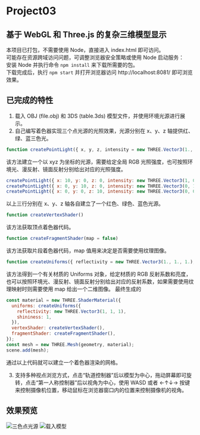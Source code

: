 # Project03

## 基于 WebGL 和 Three.js 的复杂三维模型显示

本项目已打包，不需要使用 Node，直接进入 index.html 即可访问。  
可能存在资源跨域访问问题，可调整浏览器安全策略或使用 Node 启动服务：  
安装 Node 并执行命令 `npm install` 来下载所需要的包。  
下载完成后，执行 `npm start` 并打开浏览器访问 http://localhost:8081/ 即可浏览效果。

## 已完成的特性

1. 载入 OBJ (file.obj) 和 3DS (table.3ds) 模型文件，并使用环境光源进行展示。
2. 自己编写着色器实现三个点光源的光照效果，光源分别在 x、y、z 轴提供红、绿、蓝三色光。

```javascript
function createPointLight({ x, y, z, intensity = new THREE.Vector3(1., 1., 1.), ambient = null, diffuse = null, specular = null })
```

该方法建立一个以 xyz 为坐标的光源，需要给定全局 RGB 光照强度，也可按照环境光、漫反射、镜面反射分别给出对应的光照强度。

```javascript
createPointLight({ x: 10, y: 0, z: 0, intensity: new THREE.Vector3(1, 0, 0) });
createPointLight({ x: 0, y: 10, z: 0, intensity: new THREE.Vector3(0, 1, 0) });
createPointLight({ x: 0, y: 0, z: 10, intensity: new THREE.Vector3(0, 0, 1) });
```

以上三行分别在 x、y、z 轴各自建立了一个红色、绿色、蓝色光源。

```javascript
function createVertexShader()
```

该方法获取顶点着色器代码。

```javascript
function createFragmentShader(map = false)
```

该方法获取片段着色器代码，map 值用来决定是否需要使用纹理图像。

```javascript
function createUniforms({ reflectivity = new THREE.Vector3(1., 1., 1.), ambient = null, diffuse = null, specular = null, shininess = 1, map = null })
```

该方法得到一个有关材质的 Uniforms 对象，给定材质的 RGB 反射系数和亮度，也可以按照环境光、漫反射、镜面反射分别给出对应的反射系数，如果需要使用纹理映射时则需要使用 map 给出一个二维图像。
最终生成的

```javascript
const material = new THREE.ShaderMaterial({
  uniforms: createUniforms({
    reflectivity: new THREE.Vector3(1, 1, 1),
    shininess: 1,
  }),
  vertexShader: createVertexShader(),
  fragmentShader: createFragmentShader(),
});
const mesh = new THREE.Mesh(geometry, material);
scene.add(mesh);
```

通过以上代码就可以建立一个着色器渲染的网格。

3. 支持多种视点浏览方式，点击“轨道控制器”后以模型为中心，拖动屏幕即可旋转，点击“第一人称控制器”后以视角为中心，使用 WASD 或者 ←↑↓→ 按键来控制摄像机位置，移动鼠标在浏览器窗口内的位置来控制摄像机的视角。

## 效果预览

![三色点光源]("example1.jpg")
![载入模型]("example2.jpg")
